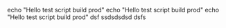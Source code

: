 echo "Hello test script build prod"
echo "Hello test script build prod"
echo "Hello test script build prod"
dsf
ssdsdsdsd
dsfs